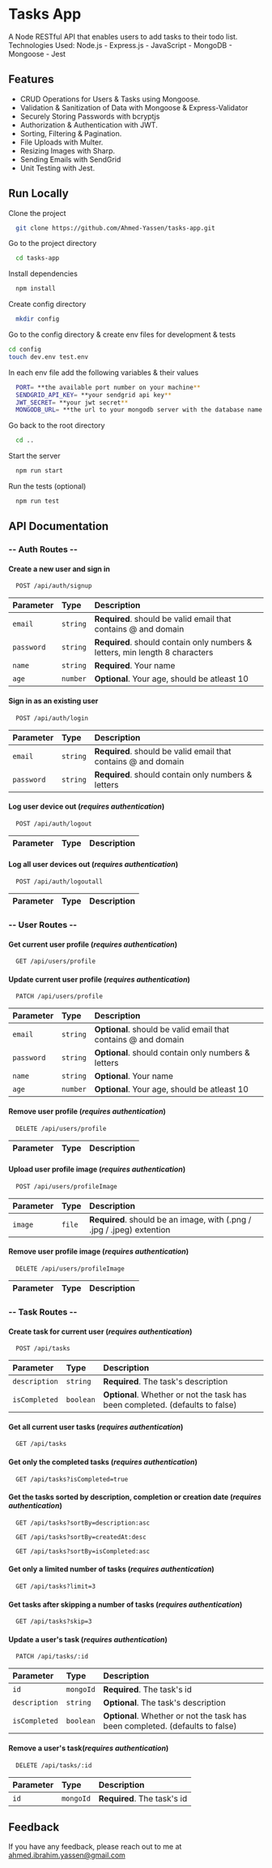 
# Tasks App

A Node RESTful API that enables users to add tasks to their todo list.
Technologies Used: Node.js - Express.js - JavaScript - MongoDB - Mongoose - Jest


## Features

- CRUD Operations for Users & Tasks using Mongoose.
- Validation & Sanitization of Data with Mongoose & Express-Validator
- Securely Storing Passwords with bcryptjs
- Authorization & Authentication with JWT.
- Sorting, Filtering & Pagination.
- File Uploads with Multer.
- Resizing Images with Sharp.
- Sending Emails with SendGrid
- Unit Testing with Jest.


## Run Locally

Clone the project

```bash
  git clone https://github.com/Ahmed-Yassen/tasks-app.git
```

Go to the project directory

```bash
  cd tasks-app
```

Install dependencies

```bash
  npm install
```

Create config directory

```bash
  mkdir config
```

Go to the config directory & create env files for development & tests

```bash
cd config
touch dev.env test.env 
```
In each env file add the following variables & their values

```bash
  PORT= **the available port number on your machine**
  SENDGRID_API_KEY= **your sendgrid api key**
  JWT_SECRET= **your jwt secret**
  MONGODB_URL= **the url to your mongodb server with the database name of your choice**
```

Go back to the root directory

```bash
  cd ..
```

Start the server

```bash
  npm run start
```

Run the tests (optional)

```bash
  npm run test
```


## API Documentation

### **-- Auth Routes --**
#### Create a new user and sign in

```http
  POST /api/auth/signup
```

| Parameter | Type     | Description                |
| :-------- | :------- | :------------------------- |
| `email` | `string` | **Required**. should be valid email that contains @ and domain|
| `password` | `string` | **Required**. should contain only numbers & letters, min length 8 characters |
| `name` | `string` | **Required**. Your name |
| `age` | `number` | **Optional**. Your age, should be atleast 10 |

#### Sign in as an existing user

```http
  POST /api/auth/login
```

| Parameter | Type     | Description                       |
| :-------- | :------- | :-------------------------------- |
| `email` | `string` | **Required**. should be valid email that contains @ and domain|
| `password` | `string` | **Required**. should contain only numbers & letters|

#### Log user device out (*requires authentication*)

```http
  POST /api/auth/logout
```

| Parameter | Type     | Description                       |
| :-------- | :------- | :-------------------------------- |

#### Log all user devices out (*requires authentication*)

```http
  POST /api/auth/logoutall
```

| Parameter | Type     | Description                       |
| :-------- | :------- | :-------------------------------- |


###  **-- User Routes --**
 
#### Get current user profile (*requires authentication*)

```http
  GET /api/users/profile
```
#### Update current user profile (*requires authentication*)

```http
  PATCH /api/users/profile
```

| Parameter | Type     | Description                       |
| :-------- | :------- | :-------------------------------- |
| `email` | `string` | **Optional**. should be valid email that contains @ and domain|
| `password` | `string` | **Optional**. should contain only numbers & letters|
| `name` | `string` | **Optional**. Your name |
| `age` | `number` | **Optional**. Your age, should be atleast 10 |

#### Remove user profile (*requires authentication*)

```http
  DELETE /api/users/profile
```

| Parameter | Type     | Description                       |
| :-------- | :------- | :-------------------------------- |

#### Upload user profile image (*requires authentication*)

```http
  POST /api/users/profileImage
```

| Parameter | Type     | Description                       |
| :-------- | :------- | :-------------------------------- |
| `image` | `file` | **Required**. should be an image, with (.png / .jpg / .jpeg) extention|

#### Remove user profile image (*requires authentication*)

```http
  DELETE /api/users/profileImage
```

| Parameter | Type     | Description                       |
| :-------- | :------- | :-------------------------------- |

###  **-- Task Routes --**

#### Create task for current user (*requires authentication*)

```http
  POST /api/tasks
```

| Parameter | Type     | Description                       |
| :-------- | :------- | :-------------------------------- |
| `description` | `string` | **Required**. The task's description|
| `isCompleted` | `boolean` | **Optional**. Whether or not the task has been completed. (defaults to false)|

#### Get all current user tasks (*requires authentication*)

```http
  GET /api/tasks
```

#### Get only the completed tasks (*requires authentication*)

```http
  GET /api/tasks?isCompleted=true
```

#### Get the tasks sorted by description, completion or creation date (*requires authentication*)

```http
  GET /api/tasks?sortBy=description:asc
```

```http
  GET /api/tasks?sortBy=createdAt:desc
```

```http
  GET /api/tasks?sortBy=isCompleted:asc
```
#### Get only a limited number of tasks (*requires authentication*)
```http
  GET /api/tasks?limit=3
```

#### Get tasks after skipping a number of tasks (*requires authentication*)
```http
  GET /api/tasks?skip=3
```

#### Update a user's task (*requires authentication*)

```http
  PATCH /api/tasks/:id
```

| Parameter | Type     | Description                       |
| :-------- | :------- | :-------------------------------- |
| `id` | `mongoId` | **Required**. The task's id|
| `description` | `string` | **Optional**. The task's description|
| `isCompleted` | `boolean` | **Optional**. Whether or not the task has been completed. (defaults to false)|

#### Remove a user's task(*requires authentication*)

```http
  DELETE /api/tasks/:id
```

| Parameter | Type     | Description                       |
| :-------- | :------- | :-------------------------------- |
| `id` | `mongoId` | **Required**. The task's id|

## Feedback

If you have any feedback, please reach out to me at ahmed.ibrahim.yassen@gmail.com

